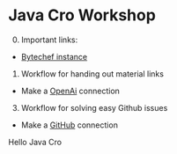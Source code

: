 # Java Cro Workshop

0. Important links:
- [Bytechef instance](https://demo.bytechef.io/)
 
1. Workflow for handing out material links
- Make a [OpenAi](https://platform.openai.com/settings/organization/api-keys) connection

3. Workflow for solving easy Github issues
- Make a [GitHub](https://docs.bytechef.io/reference/components/github) connection

Hello Java Cro
